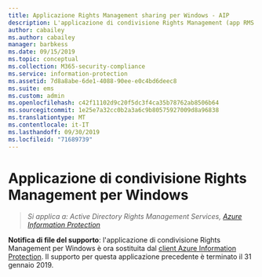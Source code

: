 ```yaml
---
title: Applicazione Rights Management sharing per Windows - AIP
description: L'applicazione di condivisione Rights Management (app RMS sharing) per Windows non è più supportata.
author: cabailey
ms.author: cabailey
manager: barbkess
ms.date: 09/15/2019
ms.topic: conceptual
ms.collection: M365-security-compliance
ms.service: information-protection
ms.assetid: 7d8a8abe-6de1-4088-90ee-e0c4bd6deec8
ms.suite: ems
ms.custom: admin
ms.openlocfilehash: c42f11102d9c20f5dc3f4ca35b78762ab8506b64
ms.sourcegitcommit: 1e25e7a32cc0b2a3a6c9b80575927009d8a96838
ms.translationtype: MT
ms.contentlocale: it-IT
ms.lasthandoff: 09/30/2019
ms.locfileid: "71689739"
---
```

# <a name="rights-management-sharing-application-for-windows"></a>Applicazione di condivisione Rights Management per Windows

>*Si applica a: Active Directory Rights Management Services, [Azure Information Protection](https://azure.microsoft.com/pricing/details/information-protection)*

**Notifica di file del supporto**: l'applicazione di condivisione Rights Management per Windows è ora sostituita dal [client Azure Information Protection](aip-client.md). Il supporto per questa applicazione precedente è terminato il 31 gennaio 2019.
